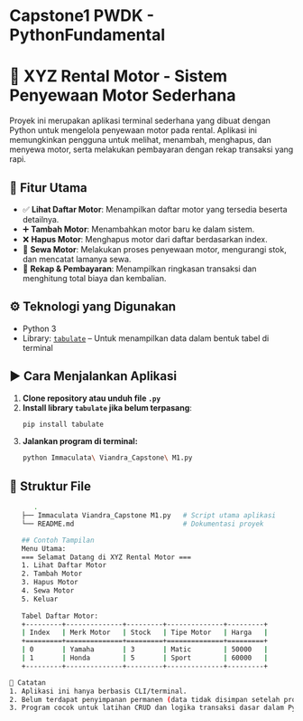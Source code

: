 # Capstone1 PWDK - PythonFundamental
# 🛵 XYZ Rental Motor - Sistem Penyewaan Motor Sederhana

Proyek ini merupakan aplikasi terminal sederhana yang dibuat dengan Python untuk mengelola penyewaan motor pada rental. Aplikasi ini memungkinkan pengguna untuk melihat, menambah, menghapus, dan menyewa motor, serta melakukan pembayaran dengan rekap transaksi yang rapi.

## 📌 Fitur Utama

- ✅ **Lihat Daftar Motor**: Menampilkan daftar motor yang tersedia beserta detailnya.
- ➕ **Tambah Motor**: Menambahkan motor baru ke dalam sistem.
- ❌ **Hapus Motor**: Menghapus motor dari daftar berdasarkan index.
- 🛒 **Sewa Motor**: Melakukan proses penyewaan motor, mengurangi stok, dan mencatat lamanya sewa.
- 🧾 **Rekap & Pembayaran**: Menampilkan ringkasan transaksi dan menghitung total biaya dan kembalian.

## ⚙️ Teknologi yang Digunakan

- Python 3
- Library: [`tabulate`](https://pypi.org/project/tabulate/) – Untuk menampilkan data dalam bentuk tabel di terminal

## ▶️ Cara Menjalankan Aplikasi

1. **Clone repository atau unduh file `.py`**
2. **Install library `tabulate` jika belum terpasang**:
   ```bash
   pip install tabulate
2. **Jalankan program di terminal:**
   ```bash
   python Immaculata\ Viandra_Capstone\ M1.py

## 📂 Struktur File
```bash
      .
   ├── Immaculata Viandra_Capstone M1.py   # Script utama aplikasi
   └── README.md                           # Dokumentasi proyek

   ## Contoh Tampilan 
   Menu Utama:
   === Selamat Datang di XYZ Rental Motor ===
   1. Lihat Daftar Motor
   2. Tambah Motor
   3. Hapus Motor
   4. Sewa Motor
   5. Keluar
   
   Tabel Daftar Motor:
   +---------+--------------+---------+--------------+---------+
   | Index   | Merk Motor   | Stock   | Tipe Motor   | Harga   |
   +=========+==============+=========+==============+=========+
   | 0       | Yamaha       | 3       | Matic        | 50000   |
   | 1       | Honda        | 5       | Sport        | 60000   |
   +---------+--------------+---------+--------------+---------+

📌 Catatan
1. Aplikasi ini hanya berbasis CLI/terminal.
2. Belum terdapat penyimpanan permanen (data tidak disimpan setelah program ditutup).
3. Program cocok untuk latihan CRUD dan logika transaksi dasar dalam Python.
